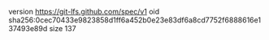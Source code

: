version https://git-lfs.github.com/spec/v1
oid sha256:0cec70433e9823858d1ff6a452b0e23e83df6a8cd7752f6888616e137493e89d
size 137
